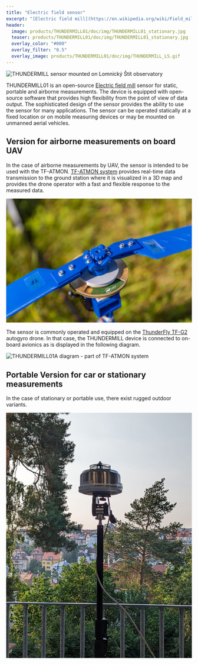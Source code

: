 ```yaml
---
title: "Electric field sensor"
excerpt: "[Electric field mill](https://en.wikipedia.org/wiki/Field_mill) sensor for portable and airborne measurements."
header:
  image: products/THUNDERMILL01/doc/img/THUNDERMILL01_stationary.jpg
  teaser: products/THUNDERMILL01/doc/img/THUNDERMILL01_stationary.jpg
  overlay_color: "#000"
  overlay_filter: "0.5"
  overlay_image: products/THUNDERMILL01/doc/img/THUNDERMILL_LS.gif
---
```


![THUNDERMILL sensor mounted on Lomnický Štít observatory](./doc/img/THUNDERMILL_LS.gif)


THUNDERMILL01 is an open-source [Electric field mill](https://en.wikipedia.org/wiki/Field_mill) sensor for static, portable and airborne measurements. The device is equipped with open-source software that provides high flexibility from the point of view of data output. The sophisticated design of the sensor provides the ability to use the sensor for many applications. The sensor can be operated statically at a fixed location or on mobile measuring devices or may be mounted on unmanned aerial vehicles.

## Version for airborne measurements on board UAV

In the case of airborne measurements by UAV, the sensor is intended to be used with the TF-ATMON. [TF-ATMON system](https://www.thunderfly.cz/tf-atmon.html) provides real-time data transmission to the ground station where it is visualized in a 3D map and provides the drone operator with a fast and flexible response to the measured data.

![THUNDERMILL01A mounted to TF-G2 autogyro rotorhub](./doc/img/THUNDERMILL01_UAV_TF-G2_rotor.jpg)

The sensor is commonly operated and equipped on the [ThunderFly TF-G2](https://www.thunderfly.cz/tf-g2.html) autogyro drone. In that case, the THUNDERMILL device is connected to on-board avionics as is displayed in the following diagram.  

![THUNDERMILL01A diagram - part of TF-ATMON system](./doc/img/TF-ATMON-THUNDERMILL.svg)


## Portable Version for car or stationary measurements

In the case of stationary or portable use, there exist rugged outdoor variants.

![THUNDERMILL01B mounted on stationary platform](./doc/img/THUNDERMILL01_stationary.jpg)
